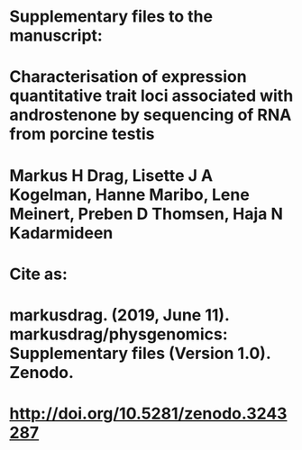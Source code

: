 # Supplementary files to the manuscript:
# Characterisation of expression quantitative trait loci associated with androstenone by sequencing of RNA from porcine testis
# Markus H Drag, Lisette J A Kogelman, Hanne Maribo, Lene Meinert, Preben D Thomsen, Haja N Kadarmideen

# Cite as: 
# markusdrag. (2019, June 11). markusdrag/physgenomics: Supplementary files (Version 1.0). Zenodo. 
# http://doi.org/10.5281/zenodo.3243287
